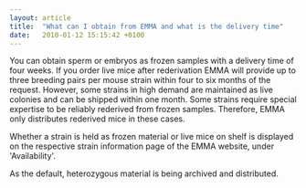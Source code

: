 ```yaml
---
layout: article
title:  "What can I obtain from EMMA and what is the delivery time"
date:   2010-01-12 15:15:42 +0100
---
```


You can obtain sperm or embryos as frozen samples with a delivery time of four weeks. If you order live mice after rederivation EMMA will provide up to three breeding pairs per mouse strain within four to six months of the request. However, some strains in high demand are maintained as live colonies and can be shipped within one month.
Some strains require special expertise to be reliably rederived from frozen samples. Therefore, EMMA only distributes rederived mice in these cases.

Whether a strain is held as frozen material or live mice on shelf is displayed on the respective strain information page of the EMMA website, under 'Availability'.

As the default, heterozygous material is being archived and distributed. 